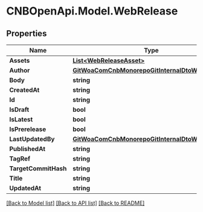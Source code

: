# CNBOpenApi.Model.WebRelease

## Properties

Name | Type | Description | Notes
------------ | ------------- | ------------- | -------------
**Assets** | [**List&lt;WebReleaseAsset&gt;**](WebReleaseAsset.md) |  | [optional] 
**Author** | [**GitWoaComCnbMonorepoGitInternalDtoWebUserInfo**](GitWoaComCnbMonorepoGitInternalDtoWebUserInfo.md) |  | [optional] 
**Body** | **string** |  | [optional] 
**CreatedAt** | **string** |  | [optional] 
**Id** | **string** |  | [optional] 
**IsDraft** | **bool** |  | [optional] 
**IsLatest** | **bool** |  | [optional] 
**IsPrerelease** | **bool** |  | [optional] 
**LastUpdatedBy** | [**GitWoaComCnbMonorepoGitInternalDtoWebUserInfo**](GitWoaComCnbMonorepoGitInternalDtoWebUserInfo.md) |  | [optional] 
**PublishedAt** | **string** |  | [optional] 
**TagRef** | **string** |  | [optional] 
**TargetCommitHash** | **string** |  | [optional] 
**Title** | **string** |  | [optional] 
**UpdatedAt** | **string** |  | [optional] 

[[Back to Model list]](../../README.md#documentation-for-models) [[Back to API list]](../../README.md#documentation-for-api-endpoints) [[Back to README]](../../README.md)

